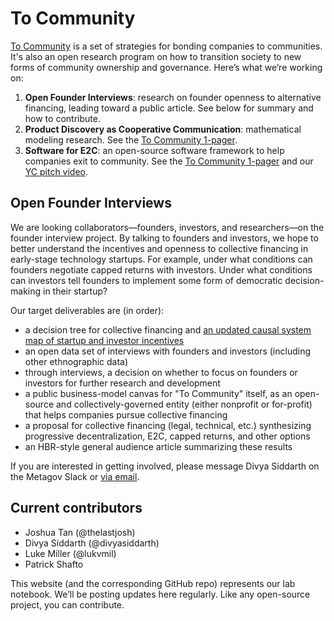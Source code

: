 # To Community

[To Community](https://to.community) is a set of strategies for bonding companies to communities. It's also an open research program on how to transition society to new forms of community ownership and governance. Here’s what we’re working on:

1. **Open Founder Interviews**: research on founder openness to alternative financing, leading toward a public article. See below for summary and how to contribute. <!-- [Summary + how to contribute!]() -->
2. **Product Discovery as Cooperative Communication**: mathematical modeling research. See the [To Community 1-pager](https://docs.google.com/document/d/1qwcdIuacdUHd_bQTCdA8V3_3w6-0Aj_AIIo8oSOnNPI).
3. **Software for E2C**: an open-source software framework to help companies exit to community. See the [To Community 1-pager](https://docs.google.com/document/d/1qwcdIuacdUHd_bQTCdA8V3_3w6-0Aj_AIIo8oSOnNPI) and our [YC pitch video](https://www.youtube.com/watch?v=Xt5fWkI7Gj4).

## Open Founder Interviews
We are looking collaborators—founders, investors, and researchers—on the founder interview project. By talking to founders and investors, we hope to better understand the incentives and openness to collective financing in early-stage technology startups. For example, under what conditions can founders negotiate capped returns with investors. Under what conditions can investors tell founders to implement some form of democratic decision-making in their startup?

Our target deliverables are (in order):

- a decision tree for collective financing and [an updated causal system map of startup and investor incentives](https://kumu.io/thelastjosh/to-community#default-map)
- an open data set of interviews with founders and investors (including other ethnographic data)
- through interviews, a decision on whether to focus on founders or investors for further research and development
- a public business-model canvas for "To Community" itself, as an open-source and collectively-governed entity (either nonprofit or for-profit) that helps companies pursue collective financing
- a proposal for collective financing (legal, technical, etc.) synthesizing progressive decentralization, E2C, capped returns, and other options
- an HBR-style general audience article summarizing these results

If you are interested in getting involved, please message Divya Siddarth on the Metagov Slack or [via email](divya@cip.org).

## Current contributors
- Joshua Tan (@thelastjosh)
- Divya Siddarth (@divyasiddarth)
- Luke Miller (@lukvmil)
- Patrick Shafto

This website (and the corresponding GitHub repo) represents our lab notebook. We’ll be posting updates here regularly. Like any open-source project, you can contribute.
